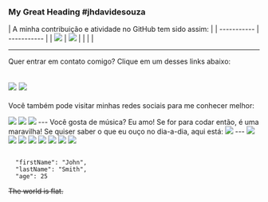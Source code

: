 ### My Great Heading #jhdavidesouza

| A minha contribuição e atividade no GitHub tem sido assim: |
| ----------- | ----------- |
| <img src="https://github-readme-stats.vercel.app/api?username=jhdavidesouza"> | <img src="https://github-readme-stats.vercel.app/api/top-langs/?username=jhdavidesouza"> |
| | |

---
Quer entrar em contato comigo? Clique em um desses links abaixo:

<a href="mailto:jhdavidesouza@gmail.com"><img src="https://img.shields.io/badge/Gmail-D14836?style=for-the-badge&logo=gmail&logoColor=white"></a>
<a href="https://api.whatsapp.com/send?1=pt_BR&phone=5541992008589"><img src="https://img.shields.io/badge/WhatsApp-25D366?style=for-the-badge&logo=whatsapp&logoColor=white"></a>
---
Você também pode visitar minhas redes sociais para me conhecer melhor:

<img src="https://img.shields.io/badge/LinkedIn-0077B5?style=for-the-badge&logo=linkedin&logoColor=white">
<img src="https://img.shields.io/badge/Codepen-000000?style=for-the-badge&logo=codepen&logoColor=white">
<img src="https://img.shields.io/badge/Instagram-E4405F?style=for-the-badge&logo=instagram&logoColor=white">
---
Você gosta de música? Eu amo! 
Se for para codar então, é uma maravilha! 
Se quiser saber o que eu ouço no dia-a-dia, aqui está:

<img src="https://img.shields.io/badge/Spotify-1ED760?&style=for-the-badge&logo=spotify&logoColor=white">
---

<img src="https://img.shields.io/badge/Visual_Studio_Code-0078D4?style=for-the-badge&logo=visual%20studio%20code&logoColor=white">

<img src="https://img.shields.io/badge/CSS3-1572B6?style=for-the-badge&logo=css3&logoColor=white">

<img src="https://img.shields.io/badge/HTML5-E34F26?style=for-the-badge&logo=html5&logoColor=white">
<img src="https://img.shields.io/badge/JavaScript-323330?style=for-the-badge&logo=javascript&logoColor=F7DF1E">
<img src="https://img.shields.io/badge/Java-ED8B00?style=for-the-badge&logo=java&logoColor=white">
<img src="https://img.shields.io/badge/Notion-000000?style=for-the-badge&logo=notion&logoColor=white">
<img src="https://img.shields.io/badge/Windows-0078D6?style=for-the-badge&logo=windows&logoColor=white">
<img src="https://img.shields.io/badge/GIT-E44C30?style=for-the-badge&logo=git&logoColor=white">



```

  "firstName": "John",
  "lastName": "Smith",
  "age": 25

```

~~The world is flat.~~
